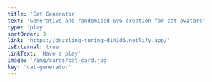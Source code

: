 ```yaml
---
title: 'Cat Generator'
text: 'Generative and randomised SVG creation for cat avatars'
type: 'play'
sortOrder: 3
link: 'https://dazzling-turing-d141d6.netlify.app/'
isExternal: true
linkText: 'Have a play'
image: '/img/cards/cat-card.jpg'
key: 'cat-generator'
---
```

